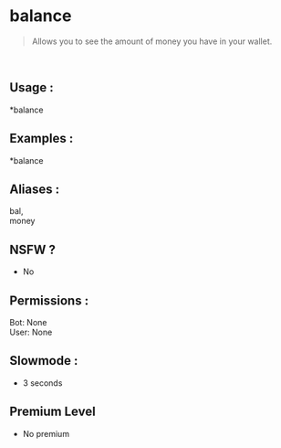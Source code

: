 # balance

> Allows you to see the amount of money you have in your wallet.

<br>

## Usage :

*balance

## Examples :

*balance

## Aliases :

bal,
<br>money

## NSFW ?

- No

## Permissions :

Bot: None
<br>
User: None

## Slowmode :

- 3 seconds

## Premium Level

- No premium